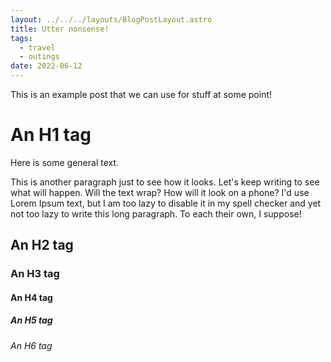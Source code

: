 ```yaml
---
layout: ../../../layouts/BlogPostLayout.astro
title: Utter nonsense!
tags:
  - travel
  - outings
date: 2022-06-12
---
```


This is an example post that we can use for stuff at some point!

# An H1 tag

Here is some general text.

This is another paragraph just to see how it looks. Let's keep writing to see what will happen. Will the text wrap? How will it look on a phone? I'd use Lorem Ipsum text, but I am too lazy to disable it in my spell checker and yet not too lazy to write this long paragraph. To each their own, I suppose!

## An H2 tag

### An H3 tag

#### An H4 tag

##### An H5 tag

###### An H6 tag